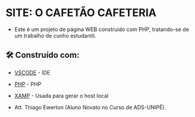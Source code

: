 # SITE: O CAFETÃO CAFETERIA
* Este é um projeto de página WEB construido com PHP, tratando-se de um trabalho de cunho estudantil.
## 🛠️ Construído com: 
* [VSCODE](https://code.visualstudio.com/) - IDE
* [PHP](https://www.php.net/) - PHP
* [XAMP](https://www.apachefriends.org/pt_br/index.html) - Usada para gerar o host local

* Att. Thiago Ewerton (Aluno Novato no Curso de ADS-UNIPÊ).
